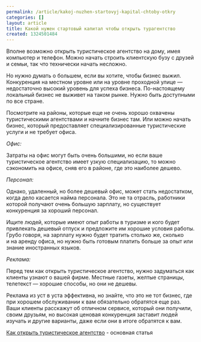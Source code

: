 ```yaml
---
permalink: /article/kakoj-nuzhen-startovyj-kapital-chtoby-otkry
categories: []
layout: article
title: Какой нужен стартовый капитал чтобы открыть турагентство
created: 1324501484
---
```

<!--break--><p>Вполне возможно открыть туристическое агентство на&nbsp;дому, имея компьютер и&nbsp;телефон. Можно начать строить клиентскую бузу с&nbsp;друзей и&nbsp;семьи, так что технически начать несложно.</p>
<p>Но&nbsp;нужно думать о&nbsp;большем, если вы&nbsp;хотите, чтобы бизнес выжил. Конкуренция на&nbsp;местном уровне или на&nbsp;уровне проходной улице&nbsp;— недостаточно высокий уровень для успеха бизнеса. По-настоящему локальный бизнес не&nbsp;выживет на&nbsp;таком рынке. Нужно быть доступными по&nbsp;все стране.</p>
<p>Посмотрите на&nbsp;районы, которые еще не&nbsp;очень хорошо охвачены туристическими агентствами и&nbsp;начните бизнес там. Или можно начать бизнес, который предоставляет специализированные туристические услуги и&nbsp;не&nbsp;требует офиса.</p>
<p><em>Офис:</em></p>
<p>Затраты на&nbsp;офис могут быть очень большими, но&nbsp;если ваше туристическое агентство имеет узкую специализацию, то&nbsp;можно сэкономить на&nbsp;офисе, сняв его в&nbsp;районе, где это наиболее дешево.</p>
<p><em>Персонал:</em></p>
<p>Однако, удаленный, но&nbsp;более дешевый офис, может стать недостатком, когда дело касается найма персонала. Это не&nbsp;та&nbsp;отрасль, работники которой получают очень большую зарплату, но&nbsp;существует конкуренция за&nbsp;хороший персонал.</p>
<p>Ищите людей, которые имеют опыт работы в&nbsp;туризме и&nbsp;кого будет привлекать дешевый отпуск и&nbsp;предложите им&nbsp;хорошие условия работы. Грубо говоря, на&nbsp;зарплату нужно будет тратить столько&nbsp;же, сколько и&nbsp;на&nbsp;аренду офиса, но&nbsp;нужно быть готовым платить больше за&nbsp;опыт или знание иностранных языков.</p>
<p><em>Реклама:</em></p>
<p>Перед тем как открыть туристическое агентство, нужно задуматься как клиенты узнают о&nbsp;вашей фирме. Местные газеты, желтые страницы, телетекст&nbsp;— хорошие способы, но&nbsp;они не&nbsp;дешевы.</p>
<p>Реклама из&nbsp;уст в&nbsp;уста эффективна, но&nbsp;знайте, что это не&nbsp;тот бизнес, где при хорошем обслуживании к&nbsp;вам обязательно обратятся еще раз. Ваши клиенты расскажут об&nbsp;отличном сервисе, который они получили, своим друзьям, но&nbsp;высокая ценовая конкуренция заставит людей изучать и&nbsp;другие варианты, даже если они в&nbsp;итоге обратятся к&nbsp;вам.</p>
<div class="finf">
<p><a href="http://www.business101.ru/article/%D0%BA%D0%B0%D0%BA-%D0%BE%D1%82%D0%BA%D1%80%D1%8B%D1%82%D1%8C-%D1%82%D1%83%D1%80%D0%B8%D1%81%D1%82%D0%B8%D1%87%D0%B5%D1%81%D0%BA%D0%BE%D0%B5-%D0%B0%D0%B3%D0%B5%D0%BD%D1%82%D1%81%D1%82%D0%B2%D0%BE">Как открыть туристическое агентство</a> - основная статья
